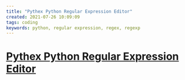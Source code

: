 ```yaml
---
title: "Pythex Python Regular Expression Editor"
created: 2021-07-26 10:09:09
tags: coding
keywords: python, regular expression, regex, regexp
---
```


# [Pythex Python Regular Expression Editor](file:///data/Documents/Mozilla/Firefox/bookmarks.html)
